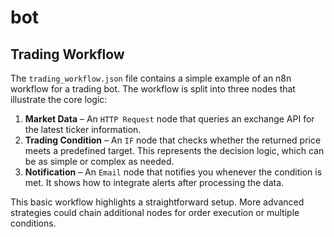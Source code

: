 # bot

## Trading Workflow

The `trading_workflow.json` file contains a simple example of an n8n workflow for a trading bot. The workflow is split into three nodes that illustrate the core logic:

1. **Market Data** – An `HTTP Request` node that queries an exchange API for the latest ticker information.
2. **Trading Condition** – An `IF` node that checks whether the returned price meets a predefined target. This represents the decision logic, which can be as simple or complex as needed.
3. **Notification** – An `Email` node that notifies you whenever the condition is met. It shows how to integrate alerts after processing the data.

This basic workflow highlights a straightforward setup. More advanced strategies could chain additional nodes for order execution or multiple conditions.
